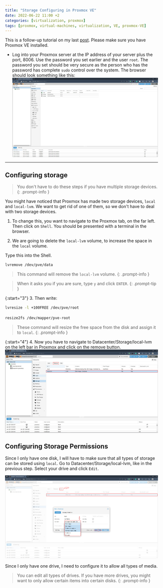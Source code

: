 ```yaml
---
title: "Storage Configuring in Proxmox VE"
date: 2022-06-22 11:00 +2
categories: [virtualization, proxmox]
tags: [proxmox, virtual-machines, virtualization, VE, proxmox-VE]    
---
```


This is a follow-up tutorial on my last [post](https://blog.lucasodev.tk/posts/install-proxmox-ve/). Please make sure you have Proxmox VE installed.

- Log into your Proxmox server at the IP address of your server plus the port, 8006. Use the password you set earlier and the user `root`. The password you set should be very secure as the person who has the password has complete `sudo` control over the system. The browser should look something like this:
![Proxmox in the Browser](https://raw.githubusercontent.com/LucasoDevDotTk/.github/main/img/blog_website/_posts/2022-06-21-install-proxmox-ve/Screenshot%202022-06-21%20195426.jpg)
---

## Configuring storage

> You don't have to do these steps if you have multiple storage devices.
{: .prompt-info }

You might have noticed that Proxmox has made two storage devices, `local` and `local-lvm`. We want to get rid of one of them, so we don't have to deal with two storage devices.

1. To change this, you want to navigate to the Proxmox tab, on the far left. Then click on `Shell`. You should be presented with a terminal in the browser. 

2. We are going to delete the `local-lvm` volume, to increase the space in the `local` volume.

Type this into the Shell.

```bash
lvremove /dev/pve/data
```

> This command will remove the `local-lvm` volume.
{: .prompt-info }

> When it asks you if you are sure, type `y` and click `ENTER`.
{: .prompt-tip }

{:start="3"}
3. Then write:
```bash
lvresize -l +100FREE /dev/pve/root

resize2fs /dev/mapper/pve-root
```

> These command will resize the free space from the disk and assign it to `local`.
{: .prompt-info }

{:start="4"}
4. Now you have to navigate to Datacenter/Storage/local-lvm on the left bar in Proxmox and click on the remove button.
![Image of where to click](https://github.com/LucasoDevDotTk/.github/blob/main/img/blog_website/_posts/2022-06-22-configuring-proxmox-ve/Screenshot%202022-06-22%20124405.jpg?raw=true)

## Configuring Storage Permissions
Since I only have one disk, I will have to make sure that all types of storage can be stored using `local`. Go to Datacenter/Storage/local-lvm, like in the previous step. Select your drive and click `Edit`. 

![Image of Editing drive in Proxmox](https://github.com/LucasoDevDotTk/.github/blob/main/img/blog_website/_posts/2022-06-22-configuring-proxmox-ve/Screenshot%202022-06-22%20125511.jpg?raw=true)

Since I only have one drive, I need to configure it to allow all types of media.

> You can edit all types of drives. If you have more drives, you might want to only allow certain items into certain disks.
{: .prompt-info }